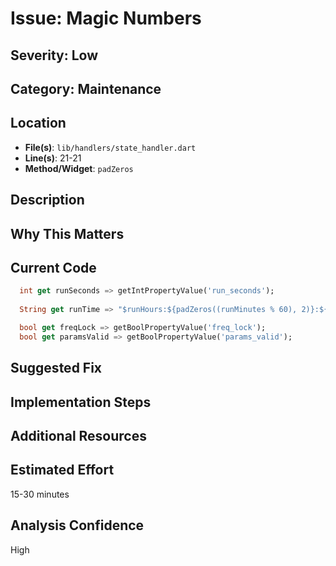 # Issue: Magic Numbers

## Severity: Low

## Category: Maintenance

## Location
- **File(s)**: `lib/handlers/state_handler.dart`
- **Line(s)**: 21-21
- **Method/Widget**: `padZeros`

## Description


## Why This Matters


## Current Code
```dart
  int get runSeconds => getIntPropertyValue('run_seconds');
    
  String get runTime => "$runHours:${padZeros((runMinutes % 60), 2)}:${padZeros((runSeconds % 60), 2)}";

  bool get freqLock => getBoolPropertyValue('freq_lock');
  bool get paramsValid => getBoolPropertyValue('params_valid');
```

## Suggested Fix


## Implementation Steps


## Additional Resources


## Estimated Effort
15-30 minutes

## Analysis Confidence
High
